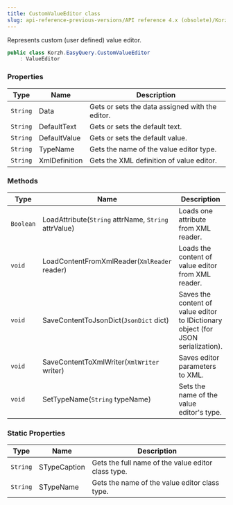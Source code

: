 ```yaml
---
title: CustomValueEditor class
slug: api-reference-previous-versions/API reference 4.x (obsolete)/Korzh.EasyQuery namespace/customvalueeditor-class
---
```



Represents custom (user defined) value editor.
```csharp
public class Korzh.EasyQuery.CustomValueEditor
    : ValueEditor

```

### Properties

| Type | Name | Description | 
| --- | --- | --- | 
| `String` | Data | Gets or sets the data assigned with the editor. | 
| `String` | DefaultText | Gets or sets the default text. | 
| `String` | DefaultValue | Gets or sets the default value. | 
| `String` | TypeName | Gets the name of the value editor type. | 
| `String` | XmlDefinition | Gets the XML definition of value editor. | 


### Methods

| Type | Name | Description | 
| --- | --- | --- | 
| `Boolean` | LoadAttribute(`String` attrName, `String` attrValue) | Loads one attribute from XML reader. | 
| `void` | LoadContentFromXmlReader(`XmlReader` reader) | Loads the content of value editor from XML reader. | 
| `void` | SaveContentToJsonDict(`JsonDict` dict) | Saves the content of value editor to IDictionary object (for JSON serialization). | 
| `void` | SaveContentToXmlWriter(`XmlWriter` writer) | Saves editor parameters to XML. | 
| `void` | SetTypeName(`String` typeName) | Sets the name of the value editor's type. | 


### Static Properties

| Type | Name | Description | 
| --- | --- | --- | 
| `String` | STypeCaption | Gets the full name of the value editor class type. | 
| `String` | STypeName | Gets the name of the value editor class type. |